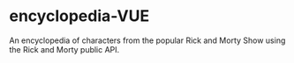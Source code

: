 # encyclopedia-VUE
An encyclopedia of characters from the popular Rick and Morty Show using the Rick and Morty public API. 
